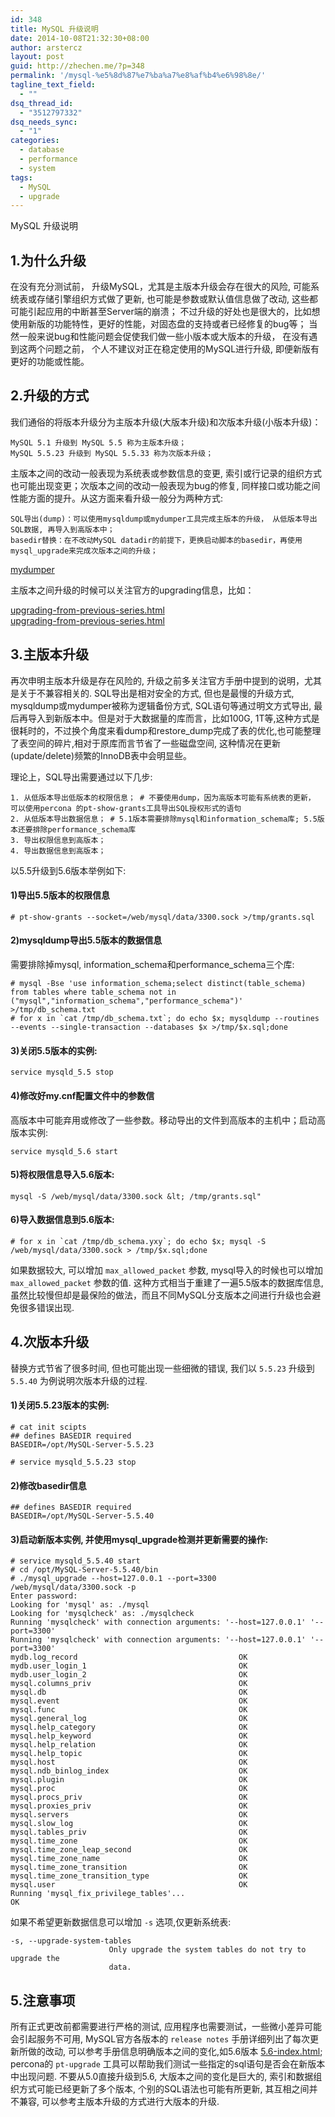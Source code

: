 ```yaml
---
id: 348
title: MySQL 升级说明
date: 2014-10-08T21:32:30+08:00
author: arstercz
layout: post
guid: http://zhechen.me/?p=348
permalink: '/mysql-%e5%8d%87%e7%ba%a7%e8%af%b4%e6%98%8e/'
tagline_text_field:
  - ""
dsq_thread_id:
  - "3512797332"
dsq_needs_sync:
  - "1"
categories:
  - database
  - performance
  - system
tags:
  - MySQL
  - upgrade
---
```

MySQL 升级说明


## 1.为什么升级

在没有充分测试前， 升级MySQL，尤其是主版本升级会存在很大的风险, 可能系统表或存储引擎组织方式做了更新, 也可能是参数或默认值信息做了改动, 这些都可能引起应用的中断甚至Server端的崩溃； 不过升级的好处也是很大的，比如想使用新版的功能特性，更好的性能，对固态盘的支持或者已经修复的bug等； 当然一般来说bug和性能问题会促使我们做一些小版本或大版本的升级， 在没有遇到这两个问题之前， 个人不建议对正在稳定使用的MySQL进行升级, 即便新版有更好的功能或性能。

## 2.升级的方式

我们通俗的将版本升级分为主版本升级(大版本升级)和次版本升级(小版本升级)：
```
MySQL 5.1 升级到 MySQL 5.5 称为主版本升级；
MySQL 5.5.23 升级到 MySQL 5.5.33 称为次版本升级；
```

主版本之间的改动一般表现为系统表或参数信息的变更, 索引或行记录的组织方式也可能出现变更；次版本之间的改动一般表现为bug的修复, 同样接口或功能之间性能方面的提升。从这方面来看升级一般分为两种方式:

```
SQL导出(dump)：可以使用mysqldump或mydumper工具完成主版本的升级， 从低版本导出SQL数据, 再导入到高版本中；
basedir替换：在不改动MySQL datadir的前提下，更换启动脚本的basedir，再使用mysql_upgrade来完成次版本之间的升级；
```

[mydumper](https://launchpad.net/mydumper)  

主版本之间升级的时候可以关注官方的upgrading信息，比如：

[upgrading-from-previous-series.html](http://dev.mysql.com/doc/refman/5.5/en/upgrading-from-previous-series.html)  
[upgrading-from-previous-series.html](http://dev.mysql.com/doc/refman/5.6/en/upgrading-from-previous-series.html)

## 3.主版本升级

再次申明主版本升级是存在风险的, 升级之前多关注官方手册中提到的说明，尤其是关于不兼容相关的. SQL导出是相对安全的方式, 但也是最慢的升级方式, mysqldump或mydumper被称为逻辑备份方式, SQL语句等通过明文方式导出, 最后再导入到新版本中。但是对于大数据量的库而言，比如100G, 1T等,这种方式是很耗时的，不过换个角度来看dump和restore_dump完成了表的优化,也可能整理了表空间的碎片,相对于原库而言节省了一些磁盘空间, 这种情况在更新(update/delete)频繁的InnoDB表中会明显些。

理论上，SQL导出需要通过以下几步:
```
1. 从低版本导出低版本的权限信息； # 不要使用dump，因为高版本可能有系统表的更新， 可以使用percona 的pt-show-grants工具导出SQL授权形式的语句
2. 从低版本导出数据信息； # 5.1版本需要排除mysql和information_schema库; 5.5版本还要排除performance_schema库
3. 导出权限信息到高版本；
4. 导出数据信息到高版本；
```

以5.5升级到5.6版本举例如下:

#### 1)导出5.5版本的权限信息
```
# pt-show-grants --socket=/web/mysql/data/3300.sock >/tmp/grants.sql
```

#### 2)mysqldump导出5.5版本的数据信息

需要排除掉mysql, information_schema和performance_schema三个库:
```
# mysql -Bse 'use information_schema;select distinct(table_schema) from tables where table_schema not in ("mysql","information_schema","performance_schema")' >/tmp/db_schema.txt
# for x in `cat /tmp/db_schema.txt`; do echo $x; mysqldump --routines --events --single-transaction --databases $x >/tmp/$x.sql;done
```
#### 3)关闭5.5版本的实例:

```
service mysqld_5.5 stop
```
#### 4)修改好my.cnf配置文件中的参数信

高版本中可能弃用或修改了一些参数。移动导出的文件到高版本的主机中；启动高版本实例:
```
service mysqld_5.6 start
```
#### 5)将权限信息导入5.6版本:

```
mysql -S /web/mysql/data/3300.sock &lt; /tmp/grants.sql"
```

#### 6)导入数据信息到5.6版本:

```
# for x in `cat /tmp/db_schema.yxy`; do echo $x; mysql -S /web/mysql/data/3300.sock > /tmp/$x.sql;done
```
如果数据较大, 可以增加 `max_allowed_packet` 参数, mysql导入的时候也可以增加 `max_allowed_packet` 参数的值. 这种方式相当于重建了一遍5.5版本的数据库信息, 虽然比较慢但却是最保险的做法，而且不同MySQL分支版本之间进行升级也会避免很多错误出现.

## 4.次版本升级

替换方式节省了很多时间, 但也可能出现一些细微的错误, 我们以 `5.5.23` 升级到 `5.5.40` 为例说明次版本升级的过程.

#### 1)关闭5.5.23版本的实例:
```
# cat init scipts
## defines BASEDIR required
BASEDIR=/opt/MySQL-Server-5.5.23

# service mysqld_5.5.23 stop
```
#### 2)修改basedir信息

```
## defines BASEDIR required
BASEDIR=/opt/MySQL-Server-5.5.40
```
#### 3)启动新版本实例, 并使用mysql_upgrade检测并更新需要的操作:
```
# service mysqld_5.5.40 start
# cd /opt/MySQL-Server-5.5.40/bin
# ./mysql_upgrade --host=127.0.0.1 --port=3300 /web/mysql/data/3300.sock -p
Enter password: 
Looking for 'mysql' as: ./mysql
Looking for 'mysqlcheck' as: ./mysqlcheck
Running 'mysqlcheck' with connection arguments: '--host=127.0.0.1' '--port=3300' 
Running 'mysqlcheck' with connection arguments: '--host=127.0.0.1' '--port=3300' 
mydb.log_record                                    OK
mydb.user_login_1                                  OK
mydb.user_login_2                                  OK
mysql.columns_priv                                 OK
mysql.db                                           OK
mysql.event                                        OK
mysql.func                                         OK
mysql.general_log                                  OK
mysql.help_category                                OK
mysql.help_keyword                                 OK
mysql.help_relation                                OK
mysql.help_topic                                   OK
mysql.host                                         OK
mysql.ndb_binlog_index                             OK
mysql.plugin                                       OK
mysql.proc                                         OK
mysql.procs_priv                                   OK
mysql.proxies_priv                                 OK
mysql.servers                                      OK
mysql.slow_log                                     OK
mysql.tables_priv                                  OK
mysql.time_zone                                    OK
mysql.time_zone_leap_second                        OK
mysql.time_zone_name                               OK
mysql.time_zone_transition                         OK
mysql.time_zone_transition_type                    OK
mysql.user                                         OK
Running 'mysql_fix_privilege_tables'...
OK
```
如果不希望更新数据信息可以增加 `-s` 选项,仅更新系统表:
```
-s, --upgrade-system-tables 
                      Only upgrade the system tables do not try to upgrade the
                      data.
```

## 5.注意事项

所有正式更改前都需要进行严格的测试, 应用程序也需要测试，一些微小差异可能会引起服务不可用, MySQL官方各版本的 `release notes` 手册详细列出了每次更新所做的改动, 可以参考手册信息明确版本之间的变化,如5.6版本 [5.6-index.html](http://dev.mysql.com/doc/relnotes/mysql/5.6/en/index.html); percona的 `pt-upgrade` 工具可以帮助我们测试一些指定的sql语句是否会在新版本中出现问题. 不要从5.0直接升级到5.6, 大版本之间的变化是巨大的, 索引和数据组织方式可能已经更新了多个版本, 个别的SQL语法也可能有所更新, 其互相之间并不兼容, 可以参考主版本升级的方式进行大版本的升级.
